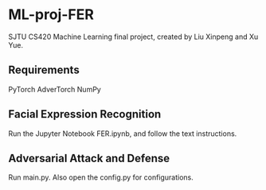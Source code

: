 # ML-proj-FER
SJTU CS420 Machine Learning final project, created by Liu Xinpeng and Xu Yue. 

## Requirements

PyTorch
AdverTorch
NumPy

## Facial Expression Recognition

Run the Jupyter Notebook FER.ipynb, and follow the text instructions.

## Adversarial Attack and Defense

Run main.py. Also open the config.py for configurations.
